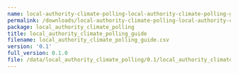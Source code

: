 ```yaml
---
name: local-authority-climate-polling-local-authority-climate-polling-guide-csv
permalink: /downloads/local-authority-climate-polling-local-authority-climate-polling-guide-csv/0_1
package: local_authority_climate_polling
title: local_authority_climate_polling_guide
filename: local_authority_climate_polling_guide.csv
version: '0.1'
full_version: 0.1.0
file: /data/local_authority_climate_polling/0.1/local_authority_climate_polling_guide.csv
---
```

